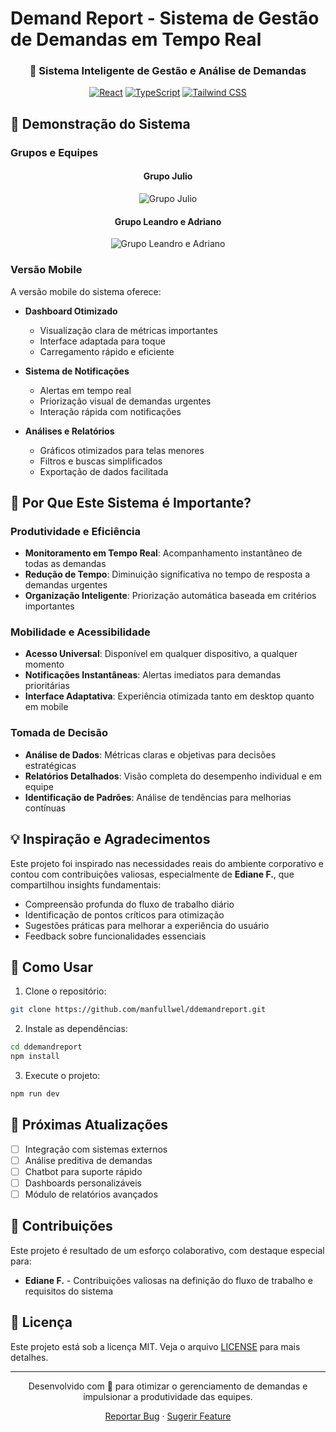 # Demand Report - Sistema de Gestão de Demandas em Tempo Real

<div align="center">

### 🚀 Sistema Inteligente de Gestão e Análise de Demandas

[![React](https://img.shields.io/badge/React-20232A?style=for-the-badge&logo=react&logoColor=61DAFB)](https://reactjs.org/)
[![TypeScript](https://img.shields.io/badge/TypeScript-007ACC?style=for-the-badge&logo=typescript&logoColor=white)](https://www.typescriptlang.org/)
[![Tailwind CSS](https://img.shields.io/badge/Tailwind_CSS-38B2AC?style=for-the-badge&logo=tailwind-css&logoColor=white)](https://tailwindcss.com/)

</div>

## 📱 Demonstração do Sistema

### Grupos e Equipes

<div align="center">

#### Grupo Julio
![Grupo Julio](public/screenshots/grupo_julio.png)

#### Grupo Leandro e Adriano
![Grupo Leandro e Adriano](public/screenshots/grupo_leandro.png)

</div>

### Versão Mobile

A versão mobile do sistema oferece:

- **Dashboard Otimizado**
  - Visualização clara de métricas importantes
  - Interface adaptada para toque
  - Carregamento rápido e eficiente

- **Sistema de Notificações**
  - Alertas em tempo real
  - Priorização visual de demandas urgentes
  - Interação rápida com notificações

- **Análises e Relatórios**
  - Gráficos otimizados para telas menores
  - Filtros e buscas simplificados
  - Exportação de dados facilitada

## 🌟 Por Que Este Sistema é Importante?

### Produtividade e Eficiência
- **Monitoramento em Tempo Real**: Acompanhamento instantâneo de todas as demandas
- **Redução de Tempo**: Diminuição significativa no tempo de resposta a demandas urgentes
- **Organização Inteligente**: Priorização automática baseada em critérios importantes

### Mobilidade e Acessibilidade
- **Acesso Universal**: Disponível em qualquer dispositivo, a qualquer momento
- **Notificações Instantâneas**: Alertas imediatos para demandas prioritárias
- **Interface Adaptativa**: Experiência otimizada tanto em desktop quanto em mobile

### Tomada de Decisão
- **Análise de Dados**: Métricas claras e objetivas para decisões estratégicas
- **Relatórios Detalhados**: Visão completa do desempenho individual e em equipe
- **Identificação de Padrões**: Análise de tendências para melhorias contínuas

## 💡 Inspiração e Agradecimentos

Este projeto foi inspirado nas necessidades reais do ambiente corporativo e contou com contribuições valiosas, especialmente de **Ediane F.**, que compartilhou insights fundamentais:

- Compreensão profunda do fluxo de trabalho diário
- Identificação de pontos críticos para otimização
- Sugestões práticas para melhorar a experiência do usuário
- Feedback sobre funcionalidades essenciais

## 🚀 Como Usar

1. Clone o repositório:
```bash
git clone https://github.com/manfullwel/ddemandreport.git
```

2. Instale as dependências:
```bash
cd ddemandreport
npm install
```

3. Execute o projeto:
```bash
npm run dev
```

## 🔄 Próximas Atualizações

- [ ] Integração com sistemas externos
- [ ] Análise preditiva de demandas
- [ ] Chatbot para suporte rápido
- [ ] Dashboards personalizáveis
- [ ] Módulo de relatórios avançados

## 👥 Contribuições

Este projeto é resultado de um esforço colaborativo, com destaque especial para:

- **Ediane F.** - Contribuições valiosas na definição do fluxo de trabalho e requisitos do sistema

## 📄 Licença

Este projeto está sob a licença MIT. Veja o arquivo [LICENSE](LICENSE) para mais detalhes.

---

<div align="center">
  <p>Desenvolvido com 💙 para otimizar o gerenciamento de demandas e impulsionar a produtividade das equipes.</p>
  <p>
    <a href="https://github.com/manfullwel/ddemandreport/issues">Reportar Bug</a>
    ·
    <a href="https://github.com/manfullwel/ddemandreport/issues">Sugerir Feature</a>
  </p>
</div>